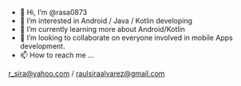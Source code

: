 - 👋 Hi, I’m @rasa0873
- 👀 I’m interested in Android / Java / Kotlin developing
- 🌱 I’m currently learning more about Android/Kotlin
- 💞️ I’m looking to collaborate on everyone involved in mobile Apps development. 
- 📫 How to reach me ...

r_sira@yahoo.com / raulsiraalvarez@gmail.com

<!---
rasa0873/rasa0873 is a ✨ special ✨ repository because its `README.md` (this file) appears on your GitHub profile.
You can click the Preview link to take a look at your changes.
--->
